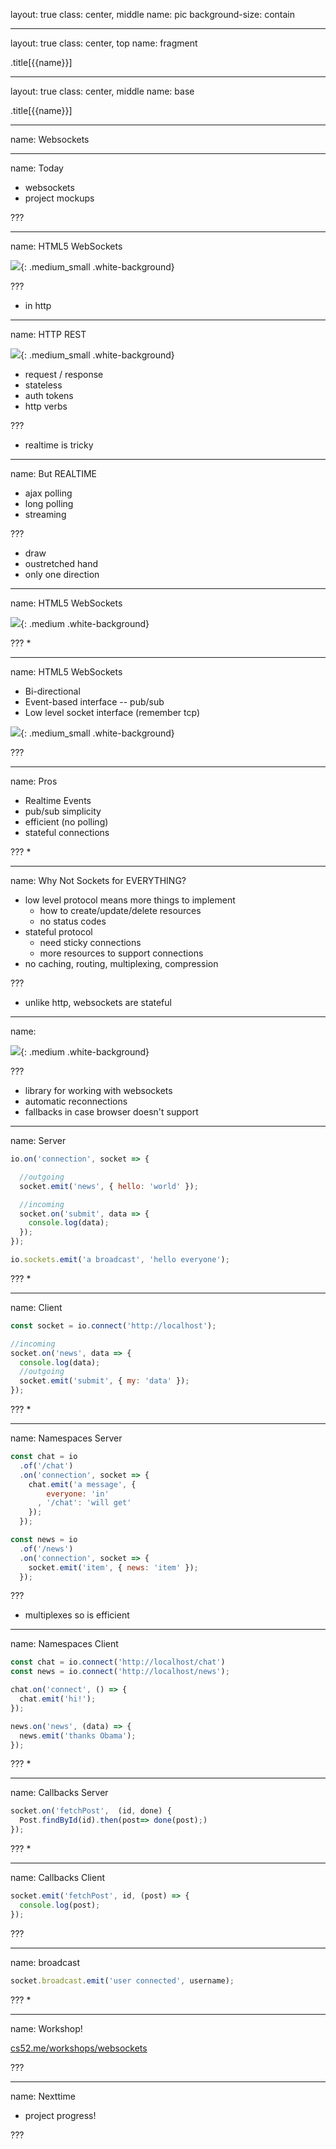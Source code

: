 layout: true
class: center, middle
name: pic
background-size: contain

---

layout: true
class: center, top
name: fragment

.title[{{name}}]

---
layout: true
class: center, middle
name: base

.title[{{name}}]

---
name: Websockets



---
name: Today

* websockets
* project mockups

???






---
name: HTML5 WebSockets

![](img/globe.jpg){: .medium_small .white-background}


???
* in http




---
name: HTTP REST

![](img/HTTP-Long-Polling-Diagram.png){: .medium_small .white-background}

* request / response
* stateless
* auth tokens
* http verbs

???
* realtime is tricky





---
name: But REALTIME

* ajax polling
* long polling
* streaming


???
* draw
* oustretched hand
* only one direction



---
name: HTML5 WebSockets

![](img/httpsvsws.png){: .medium .white-background}


???
*




---
name: HTML5 WebSockets

* Bi-directional
* Event-based interface -- pub/sub
* Low level socket interface (remember tcp)


![](img/WebSockets-Diagram.png){: .medium_small .white-background}



???






---
name: Pros

* Realtime Events
* pub/sub simplicity
* efficient (no polling)
* stateful connections

???
*







---
name: Why Not Sockets for EVERYTHING?

* low level protocol means more things to implement
  * how to create/update/delete resources
  * no status codes
* stateful protocol
  * need sticky connections
  * more resources to support connections
* no caching, routing, multiplexing, compression

???
* unlike http,  websockets are stateful






---
name:


![](img/socket-io.png){: .medium .white-background}

???
* library for working with websockets
* automatic reconnections
* fallbacks in case browser doesn't support




---
name: Server

```javascript
io.on('connection', socket => {

  //outgoing
  socket.emit('news', { hello: 'world' });

  //incoming
  socket.on('submit', data => {
    console.log(data);
  });
});

io.sockets.emit('a broadcast', 'hello everyone');

```

???
*







---
name: Client

```javascript
const socket = io.connect('http://localhost');

//incoming
socket.on('news', data => {
  console.log(data);
  //outgoing
  socket.emit('submit', { my: 'data' });
});

```

???
*







---
name: Namespaces Server

```javascript
const chat = io
  .of('/chat')
  .on('connection', socket => {
    chat.emit('a message', {
        everyone: 'in'
      , '/chat': 'will get'
    });
  });

const news = io
  .of('/news')
  .on('connection', socket => {
    socket.emit('item', { news: 'item' });
  });

```

???
* multiplexes so is efficient







---
name: Namespaces Client

```javascript
const chat = io.connect('http://localhost/chat')
const news = io.connect('http://localhost/news');

chat.on('connect', () => {
  chat.emit('hi!');
});

news.on('news', (data) => {
  news.emit('thanks Obama');
});
```

???
*







---
name: Callbacks Server

```javascript
socket.on('fetchPost',  (id, done) {
  Post.findById(id).then(post=> done(post);)
});
```

???
*







---
name: Callbacks Client

```javascript
socket.emit('fetchPost', id, (post) => {
  console.log(post);
});
```

???







---
name: broadcast

```javascript
socket.broadcast.emit('user connected', username);
```

???
*








---
name: Workshop!

[cs52.me/workshops/websockets](/workshops/websockets)


???




---
name: Nexttime

* project progress!

???
